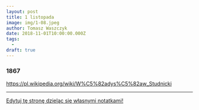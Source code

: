 ```yaml
---
layout: post
title: 1 listopada
image: img/1-08.jpeg
author: Tomasz Waszczyk
date: 2018-11-01T10:00:00.000Z
tags:
  - 
draft: true
---
```


### 1867

https://pl.wikipedia.org/wiki/W%C5%82adys%C5%82aw_Studnicki

---

<a href="https://github.com/TomaszWaszczyk/historia.waszczyk.com/edit/master/src/content/november-1.md" target="_blank">Edytuj tę stronę dzieląc się własnymi notatkami!</a>

